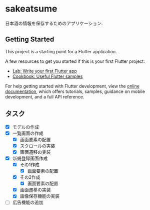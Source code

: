 # sakeatsume

日本酒の情報を保存するためのアプリケーション.

## Getting Started

This project is a starting point for a Flutter application.

A few resources to get you started if this is your first Flutter project:

- [Lab: Write your first Flutter app](https://docs.flutter.dev/get-started/codelab)
- [Cookbook: Useful Flutter samples](https://docs.flutter.dev/cookbook)

For help getting started with Flutter development, view the
[online documentation](https://docs.flutter.dev/), which offers tutorials,
samples, guidance on mobile development, and a full API reference.

## タスク
- [x] モデルの作成
- [x] 一覧画面の作成
  - [x] 画面要素の配置
  - [x] スクロールの実装
  - [x] 画面遷移の実装
- [x] 新規登録画面作成
  - [x] その1作成
    - [x] 画面要素の配置
  - [x] その2作成
    - [x] 画面要素の配置
  - [x] 画面遷移の実装
  - [x] 画像保存機能の実装
- [ ] 広告機能の追加 
